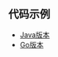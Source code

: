 ## 代码示例
- [Java版本](../../../tree/java/LinkList)
- [Go版本](../../../tree/go/datastructure/linklist.go)